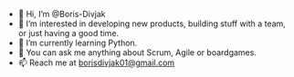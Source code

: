 - 👋 Hi, I’m @Boris-Divjak
- 👀 I’m interested in developing new products, building stuff with a team, or just having a good time.
- 🌱 I’m currently learning Python.
- 💞️ You can ask me anything about Scrum, Agile or boardgames.
- 📫 Reach me at borisdivjak01@gmail.com

<!---
Boris-Divjak/Boris-Divjak is a ✨ special ✨ repository because its `README.md` (this file) appears on your GitHub profile.
You can click the Preview link to take a look at your changes.
--->
